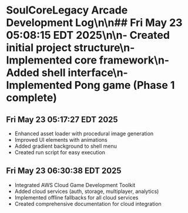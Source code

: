 # SoulCoreLegacy Arcade Development Log\n\n## Fri May 23 05:08:15 EDT 2025\n\n- Created initial project structure\n- Implemented core framework\n- Added shell interface\n- Implemented Pong game (Phase 1 complete)

## Fri May 23 05:17:27 EDT 2025

- Enhanced asset loader with procedural image generation
- Improved UI elements with animations
- Added gradient background to shell menu
- Created run script for easy execution

## Fri May 23 06:30:38 EDT 2025

- Integrated AWS Cloud Game Development Toolkit
- Added cloud services (auth, storage, multiplayer, analytics)
- Implemented offline fallbacks for all cloud services
- Created comprehensive documentation for cloud integration
